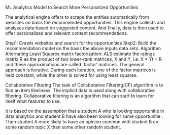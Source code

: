 ML Analytics Model to Search More Personalized Opportunities

The analytical engine offers to scrape the entities automatically from websites on basis the recommended opportunities. This engine collects and analyzes data based on suggested content. 
And finally, data is then used to offer personalized and relevant content recommendations. 

Step1: Crawls websites and search for the opportunities
Step2: Build the recommendation model on the basis the above inputs data sets.
Algorithm
Alternating Least Squares matrix factorization: ALS estimate the ratings matrix R as the product of two lower-rank matrices, X and Y, i.e. X * Yt = R and these approximations are called 'factor' matrices. The general approach is iterative. During each iteration, one of the factor matrices is held constant, while the other is solved for using least squares. 
  
Collaborative Filtering
The task of Collaborative Filtering(CF) algorithm is to find an item likeliness.
The implicit data is used along with collaborative filtering. Collaborative filtering is
an algorithm that can start to learn for itself what features to use.

It is based on the assumption that a student A who is looking opportunitie in data analytics and student B have also been looking for same opportunitie . Then student A more likely to have an opinion common with student B on some random topic X than some other random student.


 

